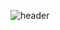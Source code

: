 

![header](https://capsule-render.vercel.app/api?type=Soft&color=E6DFF8&height=250&section=header&text=minjeong😀&fontColor=363636&fontSize=90)

<div align = "center">
